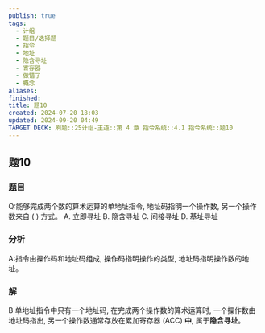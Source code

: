 ```yaml
---
publish: true
tags:
  - 计组
  - 题目/选择题
  - 指令
  - 地址
  - 隐含寻址
  - 寄存器
  - 做错了
  - 概念
aliases: 
finished: 
title: 题10
created: 2024-07-20 18:03
updated: 2024-09-20 04:49
TARGET DECK: 刷题::25计组-王道::第 4 章 指令系统::4.1 指令系统::题10
---
```

## 题10
### 题目
Q:能够完成两个数的算术运算的单地址指令, 地址码指明一个操作数, 另一个操作数来自 ( ) 方式。
A. 立即寻址 
B. 隐含寻址 
C. 间接寻址 
D. 基址寻址
### 分析
A:指令由操作码和地址码组成, 操作码指明操作的类型, 地址码指明操作数的地址。
### 解
B
单地址指令中只有一个地址码, 在完成两个操作数的算术运算时, 一个操作数由地址码指出, 另一个操作数通常存放在累加寄存器 (ACC) **中**, 属于**隐含寻址**。


